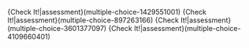 {Check It!|assessment}(multiple-choice-1429551001)
{Check It!|assessment}(multiple-choice-897263166)
{Check It!|assessment}(multiple-choice-3601377097)
{Check It!|assessment}(multiple-choice-4109660401)
